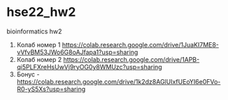 # hse22_hw2
bioinformatics hw2

1. Колаб номер 1 https://colab.research.google.com/drive/1JuaKI7ME8-vVfvBM53JWo6G8oAJfapa1?usp=sharing
2. Колаб номер 2 https://colab.research.google.com/drive/1APB-qi5PLFXreHsUwVj9ryOG0y8WMUzc?usp=sharing
3. Бонус - https://colab.research.google.com/drive/1k2dz8AGlUIxfUEoYI6e0FVo-R0-yS5Xs?usp=sharing
